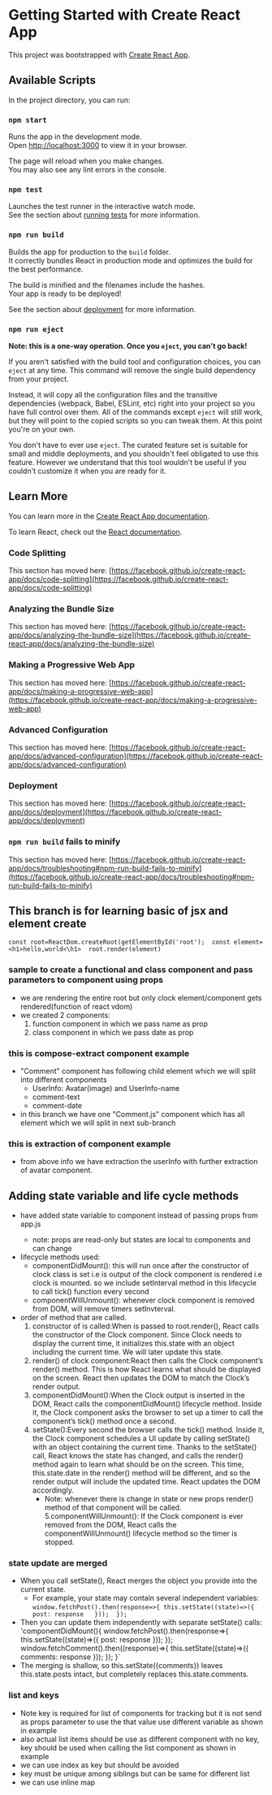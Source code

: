 # Getting Started with Create React App

This project was bootstrapped with [Create React App](https://github.com/facebook/create-react-app).

## Available Scripts

In the project directory, you can run:

### `npm start`

Runs the app in the development mode.\
Open [http://localhost:3000](http://localhost:3000) to view it in your browser.

The page will reload when you make changes.\
You may also see any lint errors in the console.

### `npm test`

Launches the test runner in the interactive watch mode.\
See the section about [running tests](https://facebook.github.io/create-react-app/docs/running-tests) for more information.

### `npm run build`

Builds the app for production to the `build` folder.\
It correctly bundles React in production mode and optimizes the build for the best performance.

The build is minified and the filenames include the hashes.\
Your app is ready to be deployed!

See the section about [deployment](https://facebook.github.io/create-react-app/docs/deployment) for more information.

### `npm run eject`

**Note: this is a one-way operation. Once you `eject`, you can't go back!**

If you aren't satisfied with the build tool and configuration choices, you can `eject` at any time. This command will remove the single build dependency from your project.

Instead, it will copy all the configuration files and the transitive dependencies (webpack, Babel, ESLint, etc) right into your project so you have full control over them. All of the commands except `eject` will still work, but they will point to the copied scripts so you can tweak them. At this point you're on your own.

You don't have to ever use `eject`. The curated feature set is suitable for small and middle deployments, and you shouldn't feel obligated to use this feature. However we understand that this tool wouldn't be useful if you couldn't customize it when you are ready for it.

## Learn More

You can learn more in the [Create React App documentation](https://facebook.github.io/create-react-app/docs/getting-started).

To learn React, check out the [React documentation](https://reactjs.org/).

### Code Splitting

This section has moved here: [https://facebook.github.io/create-react-app/docs/code-splitting](https://facebook.github.io/create-react-app/docs/code-splitting)

### Analyzing the Bundle Size

This section has moved here: [https://facebook.github.io/create-react-app/docs/analyzing-the-bundle-size](https://facebook.github.io/create-react-app/docs/analyzing-the-bundle-size)

### Making a Progressive Web App

This section has moved here: [https://facebook.github.io/create-react-app/docs/making-a-progressive-web-app](https://facebook.github.io/create-react-app/docs/making-a-progressive-web-app)

### Advanced Configuration

This section has moved here: [https://facebook.github.io/create-react-app/docs/advanced-configuration](https://facebook.github.io/create-react-app/docs/advanced-configuration)

### Deployment

This section has moved here: [https://facebook.github.io/create-react-app/docs/deployment](https://facebook.github.io/create-react-app/docs/deployment)

### `npm run build` fails to minify

This section has moved here: [https://facebook.github.io/create-react-app/docs/troubleshooting#npm-run-build-fails-to-minify](https://facebook.github.io/create-react-app/docs/troubleshooting#npm-run-build-fails-to-minify)

## This branch is for learning basic of jsx and element create  
`const root=ReactDom.createRoot(getElementById('root'); 
const element=<h1>hello,world<\h1> 
root.render(element)`

### sample to create a functional and class component and pass parameters to component using props
* we are rendering the entire root but only clock element/component gets rendered(function of react vdom)
* we created 2 components: 
    1. function component in which we pass name as prop
    2. class component in which we pass date as prop

### this is compose-extract component example 
* "Comment" component has following child element which we will split into different components
    * UserInfo: Avatar(image) and UserInfo-name
    * comment-text
    * comment-date
* in this branch we have one "Comment.js" component which has all element which we will split in next sub-branch

### this is extraction of component example
* from above info we have extraction the userInfo with further extraction of avatar component.

## Adding state variable and life cycle methods 
* have added state variable to <clock/> component instead of passing props from app.js
    * note: props are read-only but states are local to components and can change
* lifecycle methods used:
    * componentDidMount(): this will run once after the constructor of clock class is set i.e is output of the clock component is rendered i.e clock is mounted. so we include setInterval method in this lifecycle to call tick() function every second
    * componentWillUnmount(): whenever clock component is removed from DOM, will remove timers setInvterval.
* order of method that are called.
    1. constructor of <clock> is called:When <Clock /> is passed to root.render(), React calls the constructor of the Clock component. Since Clock needs to display the current time, it initializes this.state with an object including the current time. We will later update this state.
    2. render() of clock component:React then calls the Clock component’s render() method. This is how React learns what should be displayed on the screen. React then updates the DOM to match the Clock’s render output.
    3. componentDidMount():When the Clock output is inserted in the DOM, React calls the componentDidMount() lifecycle method. Inside it, the Clock component asks the browser to set up a timer to call the component’s tick() method once a second.
    4. setState():Every second the browser calls the tick() method. Inside it, the Clock component schedules a UI update by calling setState() with an object containing the current time. Thanks to the setState() call, React knows the state has changed, and calls the render() method again to learn what should be on the screen. This time, this.state.date in the render() method will be different, and so the render output will include the updated time. React updates the DOM accordingly.
        * Note: whenever there is change in state or new props render() method of that component will be called.
    5.componentWillUnmount(): If the Clock component is ever removed from the DOM, React calls the componentWillUnmount() lifecycle method so the timer is stopped.

### state update are merged
* When you call setState(), React merges the object you provide into the current state.
    * For example, your state may contain several independent variables:
    `window.fetchPost().then(response=>{
            this.setState((state)=>({  
                post: response  
                })); 
             });`
* Then you can update them independently with separate setState() calls:  
'componentDidMount(){
        window.fetchPost().then(response=>{
            this.setState((state)=>({
                post: response
            }));
        });
        window.fetchComment().then((response)=>{
            this.setState((state)=>({
                comments: response
            }));
        });
    }`
* The merging is shallow, so this.setState({comments}) leaves this.state.posts intact, but completely replaces this.state.comments.

### list and keys
* Note key is required for list of components for tracking but it is not send as props parameter to use the that value use different variable
as shown in example
* also actual list items should be use as different component with no key, key should be used when calling the list component as shown in example
* we can use index as key but should be avoided
* key must be unique among siblings but can be same for different list
* we can use inline map 